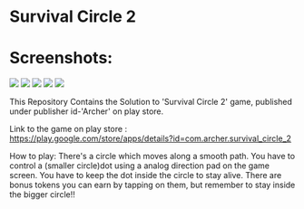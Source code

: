 # Survival Circle 2

# Screenshots:

![](screenshots/1.png)
![](screenshots/2.png)
![](screenshots/3.png)
![](screenshots/4.png)
![](screenshots/5.png)


This Repository Contains the Solution to 'Survival Circle 2' game, published under publisher id-'Archer' on play store.



Link to the game on play store :  
https://play.google.com/store/apps/details?id=com.archer.survival_circle_2


How to play:
There's a circle which moves along a smooth path.
You have to control a (smaller circle)dot using a analog direction pad on the game screen.
You have to keep the dot inside the circle to stay alive.
There are bonus tokens you can earn by tapping on them, but remember to stay inside the bigger circle!!
